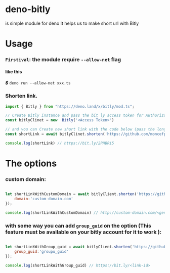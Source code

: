 # deno-bitly
is simple module for deno It helps us to make short url with Bitly

# Usage
### `Firstival`: the module require `--allow-net` flag 
#### like this 
***$*** ``` deno run --allow-net xxx.ts ```
### Shorten link.
```js
import { Bitly } from "https://deno.land/x/bitly/mod.ts";

// Create Bitly instance and pass the bit ly access token for Authorization
const bitlyClinet = new  Bitly('<Access Token>')

// and you can Create new short link with the code below (pass the long url as 1st argument) 
const shortLink = await bitlyClinet.shorten('https://github.com/moncefplastin07')

console.log(shortLink) // https://bit.ly/2PHBRi5

```

# The options
### custom domain:
```js

let shortLinkWithCustomDomain = await bitlyClient.shorten('https://github.com/moncefplastin07',{
    domain:'custom-domain.com'
});

console.log(shortLinkWithCustomDomain) // http://custom-domain.com/<genreated slug>

```

### with some way you can add `group_guid` on the option (This feature must be available on your bitly account for it to work ):
```js

let shortLinkWithGroup_guid = await bitlyClient.shorten('https://github.com/moncefplastin07',{
    group_guid:'groupu_guid'
});

console.log(shortLinkWithGroup_guid) // https://bit.ly/<link-id>

```
